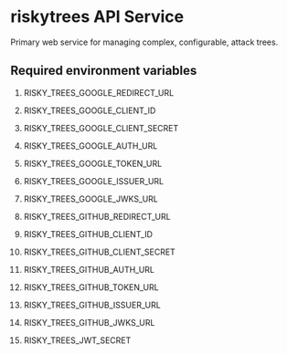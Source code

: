 # riskytrees API Service

Primary web service for managing complex, configurable, attack trees. 

## Required environment variables
1. RISKY_TREES_GOOGLE_REDIRECT_URL
1. RISKY_TREES_GOOGLE_CLIENT_ID
1. RISKY_TREES_GOOGLE_CLIENT_SECRET
1. RISKY_TREES_GOOGLE_AUTH_URL
1. RISKY_TREES_GOOGLE_TOKEN_URL
1. RISKY_TREES_GOOGLE_ISSUER_URL
1. RISKY_TREES_GOOGLE_JWKS_URL

1. RISKY_TREES_GITHUB_REDIRECT_URL
1. RISKY_TREES_GITHUB_CLIENT_ID
1. RISKY_TREES_GITHUB_CLIENT_SECRET
1. RISKY_TREES_GITHUB_AUTH_URL
1. RISKY_TREES_GITHUB_TOKEN_URL
1. RISKY_TREES_GITHUB_ISSUER_URL
1. RISKY_TREES_GITHUB_JWKS_URL

1. RISKY_TREES_JWT_SECRET